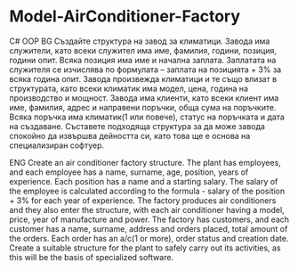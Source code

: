 # Model-AirConditioner-Factory
C# OOP 
BG
Създайте структура на завод за климатици. Завода има служители, като всеки служител има име, фамилия, години, позиция, години опит. Всяка позиция има име и начална заплата. Заплатата на служителя се изчислява по формулата – заплата на позицията + 3% за всяка година опит.
Завода произвежда климатици и те също влизат в структурата, като всеки климатик има модел, цена, година на производство и мощност.
Завода има клиенти, като всеки клиент има име, фамилия, адрес и направени поръчки, обща сума на поръчките. Всяка поръчка има климатик(1 или повече), статус на поръчката и дата на създаване.
Съставете подходяща структура за да може завода спокойно да извършва дейността си, като това ще е основа на специализиран софтуер.

ENG
Create an air conditioner factory structure. The plant has employees, and each employee has a name, surname, age, position, years of experience. Each position has a name and a starting salary. The salary of the employee is calculated according to the formula - salary of the position + 3% for each year of experience.
The factory produces air conditioners and they also enter the structure, with each air conditioner having a model, price, year of manufacture and power.
The factory has customers, and each customer has a name, surname, address and orders placed, total amount of the orders. Each order has an a/c(1 or more), order status and creation date.
Create a suitable structure for the plant to safely carry out its activities, as this will be the basis of specialized software.
